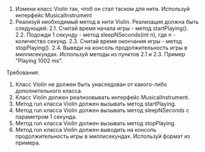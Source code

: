 
1. Измени класс Violin так, чтоб он стал таском для нити. Используй интерфейс MusicalInstrument
2. Реализуй необходимый метод в нити Violin. Реализация должна быть следующей:
2.1. Считай время начала игры - метод startPlaying().
2.2. Подожди 1 секунду - метод sleepNSeconds(int n), где n - количество секунд.
2.3. Считай время окончания игры - метод stopPlaying().
2.4. Выведи на консоль продолжительность игры в миллисекундах. Используй методы из пунктов 2.1 и 2.3. Пример &quot;Playing 1002 ms&quot;.


Требования:
1.	Класс Violin не должен быть унаследован от какого-либо дополнительного класса.
2.	Класс Violin должен реализовывать интерфейс MusicalInstrument.
3.	Метод run класса Violin должен вызывать метод startPlaying.
4.	Метод run класса Violin должен вызывать метод sleepNSeconds с параметром 1 секунда.
5.	Метод run класса Violin должен вызывать метод stopPlaying.
6.	Метод run класса Violin должен выводить на консоль продолжительность игры в миллисекундах. Используй формат из примера.



